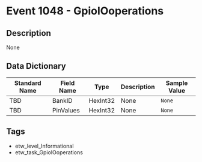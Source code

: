 # Event 1048 - GpioIOoperations

## Description
None

## Data Dictionary
|Standard Name|Field Name|Type|Description|Sample Value|
|---|---|---|---|---|
|TBD|BankID|HexInt32|None|`None`|
|TBD|PinValues|HexInt32|None|`None`|

## Tags
* etw_level_Informational
* etw_task_GpioIOoperations